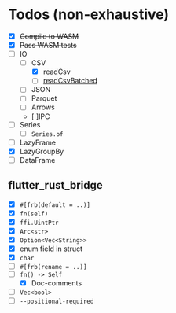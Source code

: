 # Todos (non-exhaustive)

- [x] ~~Compile to WASM~~
- [x] ~~Pass WASM tests~~
- [ ] IO
  - [ ] CSV
    - [x] readCsv
    - [ ] [readCsvBatched](https://pola-rs.github.io/polars/py-polars/html/reference/api/polars.read_csv_batched.html#polars.read_csv_batched)
  - [ ] JSON
  - [ ] Parquet
  - [ ] Arrows
  - [ ]IPC
- [ ] Series
  - [ ] `Series.of`
- [ ] LazyFrame
- [x] LazyGroupBy
- [ ] DataFrame

## flutter_rust_bridge

- [x] `#[frb(default = ..)]`
- [x] `fn(self)`
- [x] `ffi.UintPtr`
- [x] `Arc<str>`
- [x] `Option<Vec<String>>`
- [x] enum field in struct
- [x] `char`
- [ ] `#[frb(rename = ..)]`
- [ ] `fn() -> Self`
  - [x] Doc-comments
- [ ] `Vec<bool>`
- [ ] `--positional-required`
